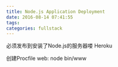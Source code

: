 ```yaml
---
title: Node.js Application Deployment
date: 2016-08-14 07:41:55
tags:
categories: fullstack
---
```


必须发布到安装了Node.js的服务器喽
Heroku

创建Procfile
web: node bin/www